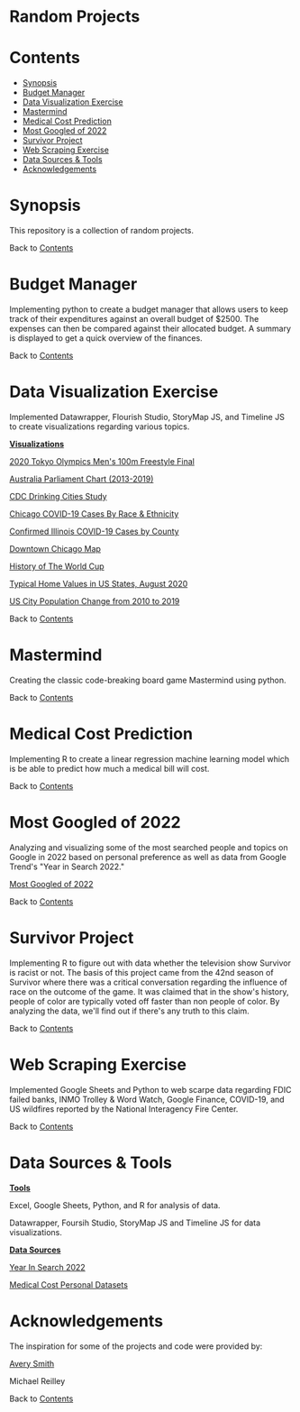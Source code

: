 # Random Projects

# Contents
* [Synopsis](#Header)
* [Budget Manager](#Header)
* [Data Visualization Exercise](#Header)
* [Mastermind](#Header)
* [Medical Cost Prediction](#Header)
* [Most Googled of 2022](#Header)
* [Survivor Project](#Header)
* [Web Scraping Exercise](#Header)
* [Data Sources & Tools](#Header)
* [Acknowledgements](#Header)

# Synopsis

This repository is a collection of random projects.

Back to [Contents](#Header)

# Budget Manager

Implementing python to create a budget manager that allows users to keep track of their expenditures against an overall budget of $2500. The expenses can then be compared against their allocated budget. A summary is displayed to get a quick overview of the finances.

Back to [Contents](#Header)

# Data Visualization Exercise

Implemented Datawrapper, Flourish Studio, StoryMap JS, and Timeline JS to create visualizations regarding various topics.

**<u>Visualizations</u>**

[2020 Tokyo Olympics Men's 100m Freestyle Final](https://public.flourish.studio/visualisation/13457554/)

[Australia Parliament Chart (2013-2019)](https://public.flourish.studio/visualisation/13459598/)

[CDC Drinking Cities Study](https://uploads.knightlab.com/storymapjs/f99549c56c01794e0e05a00e889f8ca2/cdc-drinking-cities-study/index.html)

[Chicago COVID-19 Cases By Race & Ethnicity](https://datawrapper.dwcdn.net/9s8ZO/1/)

[Confirmed Illinois COVID-19 Cases by County](https://datawrapper.dwcdn.net/Gq7op/1/)

[Downtown Chicago Map](https://datawrapper.dwcdn.net/aW04V/1/)

[History of The World Cup](https://cdn.knightlab.com/libs/timeline3/latest/embed/index.html?source=1nLpzasVb_OSTRf5S58j4PHk4N-bPdvD9XI6rw2cLdgo&font=Default&lang=en&initial_zoom=2&height=650)

[Typical Home Values in US States, August 2020](https://datawrapper.dwcdn.net/bVA87/1/)

[US City Population Change from 2010 to 2019](https://datawrapper.dwcdn.net/RZ2mH/1/)

Back to [Contents](#Header)

# Mastermind

Creating the classic code-breaking board game Mastermind using python.

Back to [Contents](#Header)

# Medical Cost Prediction

Implementing R to create a linear regression machine learning model which is be able to predict how much a medical bill will cost. 

Back to [Contents](#Header)

# Most Googled of 2022

Analyzing and visualizing some of the most searched people and topics on Google in 2022 based on personal preference as well as data from Google Trend's "Year in Search 2022."

[Most Googled of 2022](https://public.flourish.studio/story/1803262/)

Back to [Contents](#Header)

# Survivor Project

Implementing R to figure out with data whether the television show Survivor is racist or not. The basis of this project came from the 42nd season of Survivor where there was a critical conversation regarding the influence of race on the outcome of the game. It was claimed that in the show's history, people of color are typically voted off faster than non people of color. By analyzing the data, we'll find out if there's any truth to this claim.

Back to [Contents](#Header)

# Web Scraping Exercise

Implemented Google Sheets and Python to web scarpe data regarding FDIC failed banks, INMO Trolley & Word Watch, Google Finance, COVID-19, and US wildfires reported by the National Interagency Fire Center.

Back to [Contents](#Header)

# Data Sources & Tools

**<u>Tools</u>**

Excel, Google Sheets, Python, and R for analysis of data.

Datawrapper, Foursih Studio, StoryMap JS and Timeline JS for data visualizations.

**<u>Data Sources</u>**

[Year In Search 2022](https://trends.google.com/trends/yis/2022/GLOBAL/)

[Medical Cost Personal Datasets](https://www.kaggle.com/datasets/mirichoi0218/insurance?select=insurance.csv)

# Acknowledgements

The inspiration for some of the projects and code were provided by:

[Avery Smith](https://github.com/AveryData)

Michael Reilley

Back to [Contents](#Header)
